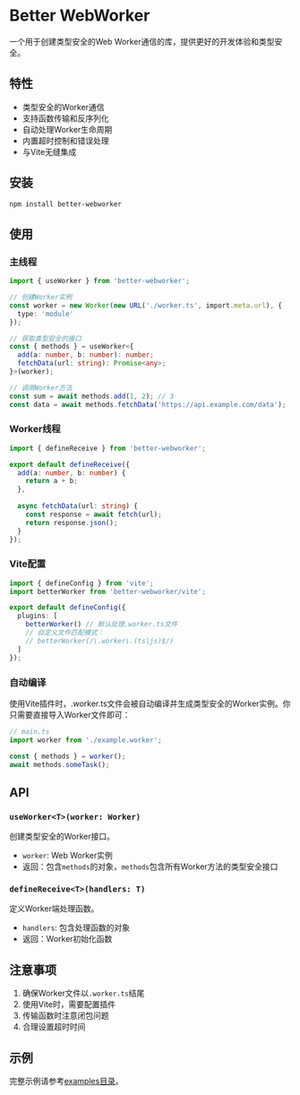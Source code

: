 # Better WebWorker

一个用于创建类型安全的Web Worker通信的库，提供更好的开发体验和类型安全。

## 特性

- 类型安全的Worker通信
- 支持函数传输和反序列化
- 自动处理Worker生命周期
- 内置超时控制和错误处理
- 与Vite无缝集成

## 安装

```bash
npm install better-webworker
```

## 使用

### 主线程

```typescript
import { useWorker } from 'better-webworker';

// 创建Worker实例
const worker = new Worker(new URL('./worker.ts', import.meta.url), {
  type: 'module'
});

// 获取类型安全的接口
const { methods } = useWorker<{
  add(a: number, b: number): number;
  fetchData(url: string): Promise<any>;
}>(worker);

// 调用Worker方法
const sum = await methods.add(1, 2); // 3
const data = await methods.fetchData('https://api.example.com/data');
```

### Worker线程

```typescript
import { defineReceive } from 'better-webworker';

export default defineReceive({
  add(a: number, b: number) {
    return a + b;
  },
  
  async fetchData(url: string) {
    const response = await fetch(url);
    return response.json();
  }
});
```

### Vite配置

```typescript
import { defineConfig } from 'vite';
import betterWorker from 'better-webworker/vite';

export default defineConfig({
  plugins: [
    betterWorker() // 默认处理.worker.ts文件
    // 自定义文件匹配模式：
    // betterWorker(/\.worker\.(ts|js)$/)
  ]
});
```

### 自动编译

使用Vite插件时，.worker.ts文件会被自动编译并生成类型安全的Worker实例。你只需要直接导入Worker文件即可：

```typescript
// main.ts
import worker from './example.worker';

const { methods } = worker();
await methods.someTask();
```

## API

### `useWorker<T>(worker: Worker)`

创建类型安全的Worker接口。

- `worker`: Web Worker实例
- 返回：包含`methods`的对象，`methods`包含所有Worker方法的类型安全接口

### `defineReceive<T>(handlers: T)`

定义Worker端处理函数。

- `handlers`: 包含处理函数的对象
- 返回：Worker初始化函数

## 注意事项

1. 确保Worker文件以`.worker.ts`结尾
2. 使用Vite时，需要配置插件
3. 传输函数时注意闭包问题
4. 合理设置超时时间

## 示例

完整示例请参考[examples目录](./examples)。
